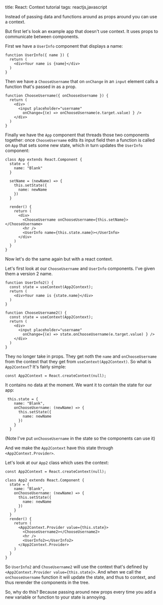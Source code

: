 title: React: Context tutorial
tags: reactjs,javascript

Instead of passing data and functions around as props around you can use a context. 

But first let's look an example app that doesn't use context. It uses props to communicate between components.

First we have a `UserInfo` component that displays a name:

```
function UserInfo({ name }) {
  return (
    <div>Your name is {name}</div>
  )
}
```

Then we have a `ChooseUsername` that on `onChange` in an `input` element calls a function that's passed in as a prop.

```
function ChooseUsername({ onChooseUsername }) {
  return (
    <div>
      <input placeholder="username" 
        onChange={(e) => onChooseUsername(e.target.value) } />
    </div>
  )
}
```

Finally we have the `App` component that threads those two components together: once `ChooseUsername` edits its input field then a function is called on `App` that sets some new state, which in turn updates the `UserInfo` component:

```
class App extends React.Component {
  state = {
    name: "Blank"
  }

  setName = (newName) => {
    this.setState({
      name: newName
    })
  }

  render() {
    return (
      <div>
        <ChooseUsername onChooseUsername={this.setName}></ChooseUsername>
        <hr />
        <UserInfo name={this.state.name}></UserInfo>
      </div>
    )  
  }
}
```

Now let's do the same again but with a react context.

Let's first look at our `ChooseUsername` and `UserInfo` components. I've given them a version 2 name.

```
function UserInfo2() {
  const state = useContext(App2Context);
  return (
    <div>Your name is {state.name}</div>
  )
}

function ChooseUsername2() {
  const state = useContext(App2Context);
  return (
    <div>
      <input placeholder="username" 
        onChange={(e) => state.onChooseUsername(e.target.value) } />
    </div>
  )
}
```

They no longer take in props. They get noth the `name` and `onChooseUsername` from the context that they get from `useContext(App2Context)`. So what is `App2Context`? It's fairly simple:

```
const App2Context = React.createContext(null);
```

It contains no data at the moment. We want it to contain the state for our app:

```
 this.state = {
    name: "Blank",
    onChooseUsername: (newName) => {
      this.setState({
        name: newName
      })
    }
  } 
```

(Note I've put `onChooseUsername` in the state so the components can use it)

And we make the `App2Context` have this state through `<App2Context.Provider>`.

Let's look at our `App2` class which uses the context:


```
const App2Context = React.createContext(null);

class App2 extends React.Component {
  state = {
    name: "Blank",
    onChooseUsername: (newName) => {
      this.setState({
        name: newName
      })
    }
  }
  render() {
    return (
      <App2Context.Provider value={this.state}>
        <ChooseUsername2></ChooseUsername2>
        <hr />
        <UserInfo2></UserInfo2>
      </App2Context.Provider>
    )  
  }
}
```

So `UserInfo2` and `ChoseUsername2` will use the context that's defined by `<App2Context.Provider value={this.state}>`. And when we call the `onChooseUsername` function it will update the state, and thus to context, and thus rerender the components in the tree.

So, why do this? Because passing around new props every time you add a new variable or function to your state is annoying.
